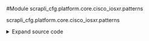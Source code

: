 <link rel="preload stylesheet" as="style" href="https://cdnjs.cloudflare.com/ajax/libs/10up-sanitize.css/11.0.1/sanitize.min.css" integrity="sha256-PK9q560IAAa6WVRRh76LtCaI8pjTJ2z11v0miyNNjrs=" crossorigin>
<link rel="preload stylesheet" as="style" href="https://cdnjs.cloudflare.com/ajax/libs/10up-sanitize.css/11.0.1/typography.min.css" integrity="sha256-7l/o7C8jubJiy74VsKTidCy1yBkRtiUGbVkYBylBqUg=" crossorigin>
<link rel="stylesheet preload" as="style" href="https://cdnjs.cloudflare.com/ajax/libs/highlight.js/10.1.1/styles/github.min.css" crossorigin>
<script defer src="https://cdnjs.cloudflare.com/ajax/libs/highlight.js/10.1.1/highlight.min.js" integrity="sha256-Uv3H6lx7dJmRfRvH8TH6kJD1TSK1aFcwgx+mdg3epi8=" crossorigin></script>
<script>window.addEventListener('DOMContentLoaded', () => hljs.initHighlighting())</script>















#Module scrapli_cfg.platform.core.cisco_iosxr.patterns

scrapli_cfg.platform.core.cisco_iosxr.patterns

<details class="source">
    <summary>
        <span>Expand source code</span>
    </summary>
    <pre>
        <code class="python">
"""scrapli_cfg.platform.core.cisco_iosxr.patterns"""
import re

VERSION_PATTERN = re.compile(pattern=r"\d+\.\d+\.\d+", flags=re.I)
BANNER_PATTERN = re.compile(
    pattern=r"(^banner\s(?:exec|incoming|login|motd|prompt-timeout|slip-ppp)\s"
    r"(?P<delim>.{1}).*(?P=delim)$)",
    flags=re.I | re.M | re.S,
)

TIMESTAMP_PATTERN = datetime_pattern = re.compile(
    r"^(mon|tue|wed|thu|fri|sat|sun)\s+"
    r"(jan|feb|mar|apr|may|jun|jul|aug|sep|oct|nov|dec)\s+"
    r"\d+\s+\d+:\d+:\d+((\.\d+\s\w+)|\s\d+)$",
    flags=re.M | re.I,
)
BUILD_CONFIG_PATTERN = re.compile(r"(^building configuration\.\.\.$)", flags=re.I | re.M)
CONFIG_VERSION_PATTERN = re.compile(r"(^!! ios xr.*$)", flags=re.I | re.M)
CONFIG_CHANGE_PATTERN = re.compile(r"(^!! last config.*$)", flags=re.I | re.M)
OUTPUT_HEADER_PATTERN = re.compile(
    pattern=rf"{TIMESTAMP_PATTERN.pattern}|"
    rf"{BUILD_CONFIG_PATTERN.pattern}|"
    rf"{CONFIG_VERSION_PATTERN.pattern}|"
    rf"{CONFIG_CHANGE_PATTERN.pattern}",
    flags=re.I | re.M,
)

END_PATTERN = re.compile(pattern="end$")

# pre-canned config section grabber patterns

# match all ethernet interfaces w/ or w/out config items below them
IOSXR_INTERFACES_PATTERN = r"(?:Ethernet|GigabitEthernet|TenGigE|HundredGigE)"
ETHERNET_INTERFACES = re.compile(
    pattern=fr"(^interface {IOSXR_INTERFACES_PATTERN}(?:\d|\/)+$(?:\n^\s{1}.*$)*\n!\n)+",
    flags=re.I | re.M,
)
# match mgmteth[numbers, letters, forward slashes] interface and config items below it
MANAGEMENT_ONE_INTERFACE = re.compile(
    pattern=r"^^interface mgmteth(?:[a-z0-9\/]+)(?:\n^\s.*$)*\n!", flags=re.I | re.M
)
        </code>
    </pre>
</details>
